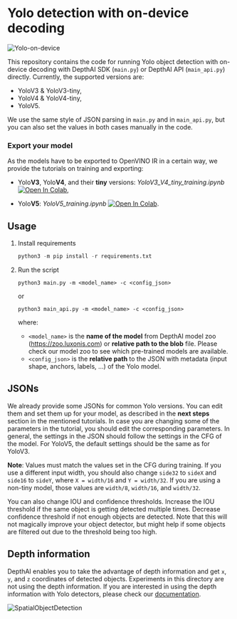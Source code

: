 # Yolo detection with on-device decoding

![Yolo-on-device](https://user-images.githubusercontent.com/56075061/144863222-a52be87e-b1f0-4a0a-b39b-f865bbb6e4a4.png)

This repository contains the code for running Yolo object detection with on-device decoding with DepthAI SDK (`main.py`)  or DepthAI API (`main_api.py`) directly. Currently, the supported versions are:

* YoloV3 & YoloV3-tiny,
* YoloV4 & YoloV4-tiny,
* YoloV5.

We use the same style of JSON parsing in `main.py` and in `main_api.py`, but you can also set the values in both cases manually in the code.

### Export your model

As the models have to be exported to OpenVINO IR in a certain way, we provide the tutorials on training and exporting:

* Yolo**V3**, Yolo**V4**, and their **tiny** versions: *YoloV3_V4_tiny_training.ipynb* [![Open In Colab](https://colab.research.google.com/assets/colab-badge.svg)](https://colab.research.google.com/github/luxonis/depthai-ml-training/blob/master/colab-notebooks/YoloV3_V4_tiny_training.ipynb),

* Yolo**V5**: *YoloV5_training.ipynb* [![Open In Colab](https://colab.research.google.com/assets/colab-badge.svg)](https://colab.research.google.com/github/luxonis/depthai-ml-training/blob/master/colab-notebooks/YoloV5_training.ipynb).

## Usage

1. Install requirements
	```python
	python3 -m pip install -r requirements.txt
	```
2. Run the script
    ```
    python3 main.py -m <model_name> -c <config_json>
    ```
    or
    ```
    python3 main_api.py -m <model_name> -c <config_json>
    ```
    where:

    * `<model_name>` is the **name of the model** from DepthAI model zoo (https://zoo.luxonis.com) or **relative path to the blob** file. Please check our model zoo to see which pre-trained models are available.
    * `<config_json>` is the **relative path** to the JSON with metadata (input shape, anchors, labels, ...) of the Yolo model.

## JSONs

We already provide some JSONs for common Yolo versions. You can edit them and set them up for your model, as described in the **next steps** section in the mentioned tutorials. In case you are changing some of the parameters in the tutorial, you should edit the corresponding parameters. In general, the settings in the JSON should follow the settings in the CFG of the model. For YoloV5, the default settings should be the same as for YoloV3.

**Note**: Values must match the values set in the CFG during training. If you use a different input width, you should also change `side32` to `sideX` and `side16` to `sideY`, where `X = width/16` and `Y = width/32`. If you are using a non-tiny model, those values are `width/8`, `width/16`, and `width/32`.

You can also change IOU and confidence thresholds. Increase the IOU threshold if the same object is getting detected multiple times. Decrease confidence threshold if not enough objects are detected. Note that this will not magically improve your object detector, but might help if some objects are filtered out due to the threshold being too high.

## Depth information

DepthAI enables you to take the advantage of depth information and get `x`, `y`, and `z` coordinates of detected objects. Experiments in this directory are not using the depth information. If you are interested in using the depth information with Yolo detectors, please check our [documentation](https://docs.luxonis.com/projects/api/en/latest/samples/SpatialDetection/spatial_tiny_yolo/#rgb-tinyyolo-with-spatial-data).

![SpatialObjectDetection](https://user-images.githubusercontent.com/56075061/144864639-4519699e-d3da-4172-b66b-0495ea11317e.png)
